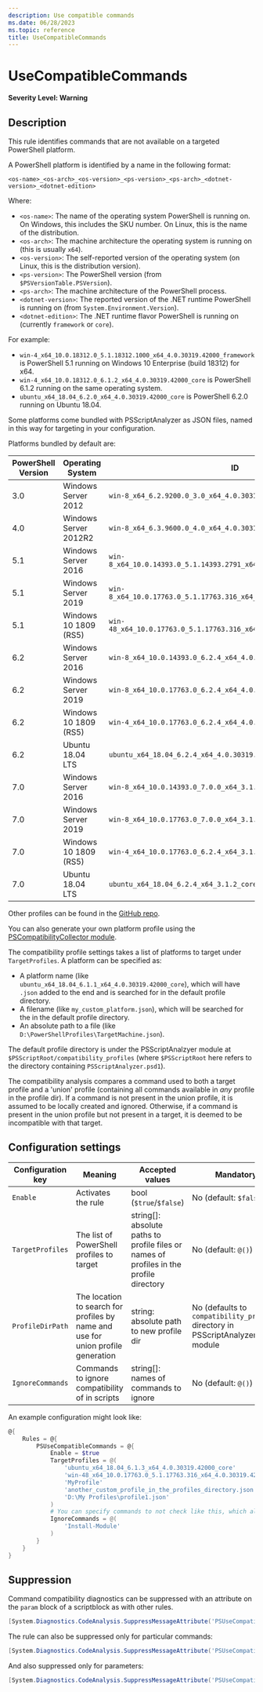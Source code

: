 ```yaml
---
description: Use compatible commands
ms.date: 06/28/2023
ms.topic: reference
title: UseCompatibleCommands
---
```

# UseCompatibleCommands

**Severity Level: Warning**

## Description

This rule identifies commands that are not available on a targeted PowerShell platform.

A PowerShell platform is identified by a name in the following format:

```
<os-name>_<os-arch>_<os-version>_<ps-version>_<ps-arch>_<dotnet-version>_<dotnet-edition>
```

Where:

- `<os-name>`: The name of the operating system PowerShell is running on.
    On Windows, this includes the SKU number.
    On Linux, this is the name of the distribution.
- `<os-arch>`: The machine architecture the operating system is running on (this is usually `x64`).
- `<os-version>`: The self-reported version of the operating system (on Linux, this is the
  distribution version).
- `<ps-version>`: The PowerShell version (from `$PSVersionTable.PSVersion`).
- `<ps-arch>`: The machine architecture of the PowerShell process.
- `<dotnet-version>`: The reported version of the .NET runtime PowerShell is running on (from
  `System.Environment.Version`).
- `<dotnet-edition>`: The .NET runtime flavor PowerShell is running on (currently `framework` or
  `core`).

For example:

- `win-4_x64_10.0.18312.0_5.1.18312.1000_x64_4.0.30319.42000_framework` is PowerShell 5.1 running on
  Windows 10 Enterprise (build 18312) for x64.
- `win-4_x64_10.0.18312.0_6.1.2_x64_4.0.30319.42000_core` is PowerShell 6.1.2 running on the same
  operating system.
- `ubuntu_x64_18.04_6.2.0_x64_4.0.30319.42000_core` is PowerShell 6.2.0 running on Ubuntu 18.04.

Some platforms come bundled with PSScriptAnalyzer as JSON files, named in this way for targeting in
your configuration.

Platforms bundled by default are:

| PowerShell Version |   Operating System    |                                  ID                                   |
| ------------------ | --------------------- | --------------------------------------------------------------------- |
| 3.0                | Windows Server 2012   | `win-8_x64_6.2.9200.0_3.0_x64_4.0.30319.42000_framework`              |
| 4.0                | Windows Server 2012R2 | `win-8_x64_6.3.9600.0_4.0_x64_4.0.30319.42000_framework`              |
| 5.1                | Windows Server 2016   | `win-8_x64_10.0.14393.0_5.1.14393.2791_x64_4.0.30319.42000_framework` |
| 5.1                | Windows Server 2019   | `win-8_x64_10.0.17763.0_5.1.17763.316_x64_4.0.30319.42000_framework`  |
| 5.1                | Windows 10 1809 (RS5) | `win-48_x64_10.0.17763.0_5.1.17763.316_x64_4.0.30319.42000_framework` |
| 6.2                | Windows Server 2016   | `win-8_x64_10.0.14393.0_6.2.4_x64_4.0.30319.42000_core`               |
| 6.2                | Windows Server 2019   | `win-8_x64_10.0.17763.0_6.2.4_x64_4.0.30319.42000_core`               |
| 6.2                | Windows 10 1809 (RS5) | `win-4_x64_10.0.17763.0_6.2.4_x64_4.0.30319.42000_core`               |
| 6.2                | Ubuntu 18.04 LTS      | `ubuntu_x64_18.04_6.2.4_x64_4.0.30319.42000_core`                     |
| 7.0                | Windows Server 2016   | `win-8_x64_10.0.14393.0_7.0.0_x64_3.1.2_core`                         |
| 7.0                | Windows Server 2019   | `win-8_x64_10.0.17763.0_7.0.0_x64_3.1.2_core`                         |
| 7.0                | Windows 10 1809 (RS5) | `win-4_x64_10.0.17763.0_6.2.4_x64_3.1.2_core`                         |
| 7.0                | Ubuntu 18.04 LTS      | `ubuntu_x64_18.04_6.2.4_x64_3.1.2_core`                               |

Other profiles can be found in the
[GitHub repo](https://github.com/PowerShell/PSScriptAnalyzer/tree/development/PSCompatibilityCollector/optional_profiles).

You can also generate your own platform profile using the
[PSCompatibilityCollector module](https://github.com/PowerShell/PSScriptAnalyzer/tree/development/PSCompatibilityCollector).

The compatibility profile settings takes a list of platforms to target under `TargetProfiles`. A
platform can be specified as:

- A platform name (like `ubuntu_x64_18.04_6.1.1_x64_4.0.30319.42000_core`), which will have `.json`
  added to the end and is searched for in the default profile directory.
- A filename (like `my_custom_platform.json`), which will be searched for the in the default
  profile directory.
- An absolute path to a file (like `D:\PowerShellProfiles\TargetMachine.json`).

The default profile directory is under the PSScriptAnalzyer module at
`$PSScriptRoot/compatibility_profiles` (where `$PSScriptRoot` here refers to the directory
containing `PSScriptAnalyzer.psd1`).

The compatibility analysis compares a command used to both a target profile and a 'union' profile
(containing all commands available in *any* profile in the profile dir). If a command is not present
in the union profile, it is assumed to be locally created and ignored. Otherwise, if a command is
present in the union profile but not present in a target, it is deemed to be incompatible with that
target.

## Configuration settings

| Configuration key |                                     Meaning                                      |                                     Accepted values                                     |                                   Mandatory                                   |                                                            Example                                                            |
| ----------------- | -------------------------------------------------------------------------------- | --------------------------------------------------------------------------------------- | ----------------------------------------------------------------------------- | ----------------------------------------------------------------------------------------------------------------------------- |
| `Enable`          | Activates the rule                                                               | bool (`$true`/`$false`)                                                                 | No (default: `$false`)                                                        | `$true`                                                                                                                       |
| `TargetProfiles`  | The list of PowerShell profiles to target                                        | string[]: absolute paths to profile files or names of profiles in the profile directory | No (default: `@()`)                                                           | `@('ubuntu_x64_18.04_6.1.3_x64_4.0.30319.42000_core', 'win-48_x64_10.0.17763.0_5.1.17763.316_x64_4.0.30319.42000_framework')` |
| `ProfileDirPath`  | The location to search for profiles by name and use for union profile generation | string: absolute path to new profile dir                                                | No (defaults to `compatibility_profiles` directory in PSScriptAnalyzer module | `C:\Users\me\Documents\pssaCompatProfiles`                                                                                    |
| `IgnoreCommands`  | Commands to ignore compatibility of in scripts                                   | string[]: names of commands to ignore                                                   | No (default: `@()`)                                                           | `@('Get-ChildItem','Import-Module')`                                                                                          |

An example configuration might look like:

```powershell
@{
    Rules = @{
        PSUseCompatibleCommands = @{
            Enable = $true
            TargetProfiles = @(
                'ubuntu_x64_18.04_6.1.3_x64_4.0.30319.42000_core'
                'win-48_x64_10.0.17763.0_5.1.17763.316_x64_4.0.30319.42000_framework'
                'MyProfile'
                'another_custom_profile_in_the_profiles_directory.json'
                'D:\My Profiles\profile1.json'
            )
            # You can specify commands to not check like this, which also will ignore its parameters:
            IgnoreCommands = @(
                'Install-Module'
            )
        }
    }
}
```

## Suppression

Command compatibility diagnostics can be suppressed with an attribute on the `param` block of a
scriptblock as with other rules.

```powershell
[System.Diagnostics.CodeAnalysis.SuppressMessageAttribute('PSUseCompatibleCommands', '')]
```

The rule can also be suppressed only for particular commands:

```powershell
[System.Diagnostics.CodeAnalysis.SuppressMessageAttribute('PSUseCompatibleCommands', 'Start-Service')]
```

And also suppressed only for parameters:

```powershell
[System.Diagnostics.CodeAnalysis.SuppressMessageAttribute('PSUseCompatibleCommands', 'Import-Module/FullyQualifiedName')]
```
